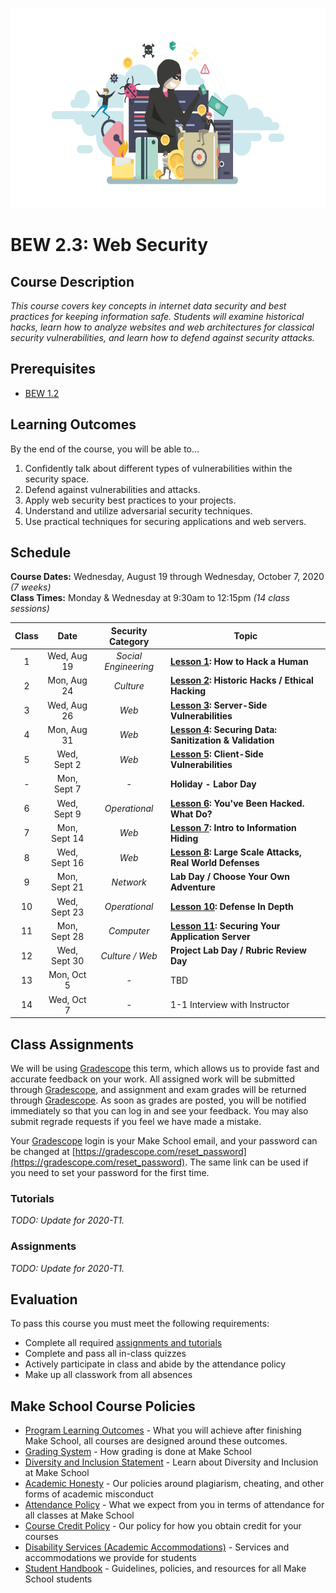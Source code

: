 <p align="center">
   <img src="banner.png" height="320" alt="BEW 2.3 @ Make School">
</p>

# BEW 2.3: Web Security

## Course Description

_This course covers key concepts in internet data security and best practices for keeping information safe. Students will examine historical hacks, learn how to analyze websites and web architectures for classical security vulnerabilities, and learn how to defend against security attacks._

## Prerequisites

- [BEW 1.2](https://make.sc/bew1.2)

## Learning Outcomes

By the end of the course, you will be able to&hellip;

1. Confidently talk about different types of vulnerabilities within the security space.
2. Defend against  vulnerabilities and attacks.
3. Apply web security best practices to your projects.
4. Understand and utilize adversarial security techniques.
5. Use practical techniques for securing applications and web servers.

## Schedule

**Course Dates:** Wednesday, August 19 through Wednesday, October 7, 2020 _(7 weeks)_<br>
**Class Times:** Monday &amp; Wednesday at 9:30am to 12:15pm _(14 class sessions)_

| Class |          Date          |  Security Category   | Topic                                                    |
|:-----:|:----------------------:| :------------------: | -------------------------------------------------------- |
|  1 |  Wed, Aug 19               | _Social Engineering_ | **[Lesson 1]: How to Hack a Human**                      |
|  2 |  Mon, Aug 24               |      _Culture_       | **[Lesson 2]: Historic Hacks / Ethical Hacking**         |
|  3 |  Wed, Aug 26               |        _Web_         | **[Lesson 3]: Server-Side Vulnerabilities**              |
|  4 |  Mon, Aug 31               |        _Web_         | **[Lesson 4]: Securing Data: Sanitization & Validation** |
|  5 |  Wed, Sept 2                |        _Web_         | **[Lesson 5]: Client-Side Vulnerabilities**              |
|  - |  Mon, Sept 7               | - | **Holiday - Labor Day** |
|  6 |  Wed, Sept 9                |    _Operational_     | **[Lesson 6]: You've Been Hacked. What Do?**             |
|  7 |  Mon, Sept 14              |        _Web_         | **[Lesson 7]: Intro to Information Hiding**              |
|  8 |  Wed, Sept 16              |        _Web_         | **[Lesson 8]: Large Scale Attacks, Real World Defenses** |
|  9 |  Mon, Sept 21              |      _Network_       | **Lab Day / Choose Your Own Adventure**                  |
| 10 |  Wed, Sept 23              |    _Operational_     | **[Lesson 10]: Defense In Depth**                        |
| 11 |  Mon, Sept 28               |      _Computer_      | **[Lesson 11]: Securing Your Application Server**        |
| 12 |  Wed, Sept 30              |   _Culture / Web_    | **Project Lab Day / Rubric Review Day**                  |
| 13 |  Mon, Oct 5                | - | TBD |
| 14 |  Wed, Oct 7                | - | 1-1 Interview with Instructor |

## Class Assignments

We will be using [Gradescope] this term, which allows us to provide fast and accurate feedback on your work. All assigned work will be submitted through [Gradescope], and assignment and exam grades will be returned through [Gradescope]. As soon as grades are posted, you will be notified immediately so that you can log in and see your feedback. You may also submit regrade requests if you feel we have made a mistake.

Your [Gradescope] login is your Make School email, and your password can be changed at [https://gradescope.com/reset_password](https://gradescope.com/reset_password). The same link can be used if you need to set your password for the first time.

### Tutorials

_TODO: Update for 2020-T1._

### Assignments

_TODO: Update for 2020-T1._

## Evaluation

To pass this course you must meet the following requirements:

- Complete all required [assignments and tutorials](#class-assignments)
- Complete and pass all in-class quizzes
- Actively participate in class and abide by the attendance policy
- Make up all classwork from all absences

## Make School Course Policies

- [Program Learning Outcomes](https://make.sc/program-learning-outcomes) - What you will achieve after finishing Make School, all courses are designed around these outcomes.
- [Grading System](https://make.sc/grading-system) - How grading is done at Make School
- [Diversity and Inclusion Statement](https://make.sc/diversity-and-inclusion-statement) - Learn about Diversity and Inclusion at Make School
- [Academic Honesty](https://make.sc/academic-honesty-policy) - Our policies around plagiarism, cheating, and other forms of academic misconduct
- [Attendance Policy](https://make.sc/attendance-policy) - What we expect from you in terms of attendance for all classes at Make School
- [Course Credit Policy](https://make.sc/course-credit-policy) - Our policy for how you obtain credit for your courses
- [Disability Services (Academic Accommodations)](https://make.sc/disability-services) - Services and accommodations we provide for students
- [Student Handbook](https://make.sc/student-handbook) - Guidelines, policies, and resources for all Make School students

[Gradescope]: https:/make.sc/bew2.3-gradescope
[Lesson 1]: Archive/2019-T4/Lessons/Lesson1.md
[Lesson 2]: Archive/2019-T4/Lessons/Lesson2.md
[Lesson 3]: Archive/2019-T4/Lessons/Lesson3.md
[Lesson 4]: Archive/2019-T4/Lessons/Lesson4.md
[Lesson 5]: Archive/2019-T4/Lessons/Lesson5.md
[Lesson 6]: Archive/2019-T4/Lessons/Lesson6.md
[Lesson 7]: Archive/2019-T4/Lessons/Lesson7.md
[Lesson 8]: Archive/2019-T4/Lessons/Lesson8.md
[Lesson 9]: Archive/2019-T4/Lessons/Lesson9.md
[Lesson 10]: Archive/2019-T4/Lessons/Lesson10.md
[Lesson 11]: Archive/2019-T4/Lessons/Lesson11.md
[Lesson 12]: Archive/2019-T4/Lessons/Lesson12.md
[Lesson 13]: Archive/2019-T4/Lessons/Lesson13.md
